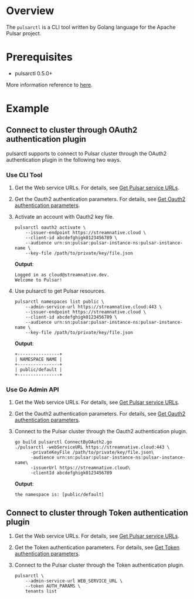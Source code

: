 # Overview

The `pulsarctl` is a CLI tool written by Golang language for the Apache Pulsar project.

# Prerequisites

- pulsarctl 0.5.0+

More information reference to [here](https://github.com/streamnative/pulsarctl/blob/master/README.md).

# Example

## Connect to cluster through OAuth2 authentication plugin

pulsarctl supports to connect to Pulsar cluster through the OAuth2 authentication plugin in the following two ways.

### Use CLI Tool

1. Get the Web service URLs. For details, see [Get Pulsar service URLs](https://github.com/streamnative/pulsar-examples/tree/master/cloud#get-pulsar-service-urls).

2. Get the Oauth2 authentication parameters. For details, see [Get Oauth2 authentication parameters](https://github.com/streamnative/pulsar-examples/tree/master/cloud#get-oauth2-authentication-parameters).

3. Activate an account with Oauth2 key file.

    ```shell script
    pulsarctl oauth2 activate \
        --issuer-endpoint https://streamnative.cloud \
        --client-id abcdefghigk0123456789 \
        --audience urn:sn:pulsar:pulsar-instance-ns:pulsar-instance-name \
        --key-file /path/to/private/key/file.json
    ```

    **Output**:

    ```text
    Logged in as cloud@streamnative.dev.
    Welcome to Pulsar!
    ```

4. Use pulsarctl to get Pulsar resources.

    ```shell script
    pulsarctl namespaces list public \
        --admin-service-url https://streamnative.cloud:443 \
        --issuer-endpoint https://streamnative.cloud \
        --client-id abcdefghigk0123456789 \
        --audience urn:sn:pulsar:pulsar-instance-ns:pulsar-instance-name \
        --key-file /path/to/private/key/file.json
    ```

    **Output**:

    ```text
    +----------------+
    | NAMESPACE NAME |
    +----------------+
    | public/default |
    +----------------+
    ```

### Use Go Admin API

1. Get the Web service URLs. For details, see [Get Pulsar service URLs](https://github.com/streamnative/pulsar-examples/tree/master/cloud#get-pulsar-service-urls).

2. Get the Oauth2 authentication parameters. For details, see [Get Oauth2 authentication parameters](https://github.com/streamnative/pulsar-examples/tree/master/cloud#get-oauth2-authentication-parameters).

3. Connect to the Pulsar cluster through the Oauth2 authentication plugin.

    ```shell script
    go build pulsarctl ConnectByOAuth2.go
    ./pulsarctl -webServiceURL https://streamnative.cloud:443 \
          -privateKeyFile /path/to/private/key/file.json\
          -audience urn:sn:pulsar:pulsar-instance-ns:pulsar-instance-name\
          -issuerUrl https://streamnative.cloud\
          -clientId abcdefghigk0123456789
    ```

    **Output**:

    ```text
    the namespace is: [public/default]
    ```

## Connect to cluster through Token authentication plugin

1. Get the Web service URLs. For details, see [Get Pulsar service URLs](https://github.com/streamnative/pulsar-examples/tree/master/cloud#get-pulsar-service-urls).

2. Get the Token authentication parameters. For details, see [Get Token authentication parameters](https://github.com/streamnative/pulsar-examples/tree/master/cloud#get-token-authentication-parameters).

3. Connect to the Pulsar cluster through the Token authentication plugin.

    ```shell script
    pulsarctl \
        --admin-service-url WEB_SERVICE_URL \
        --token AUTH_PARAMS \
        tenants list
    ```